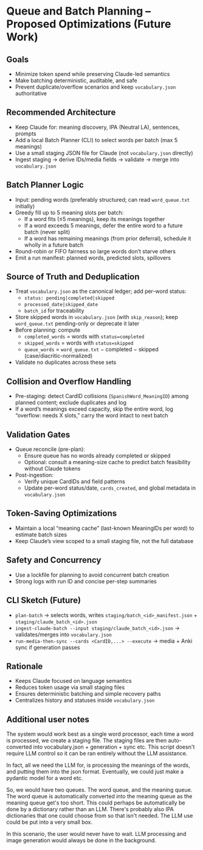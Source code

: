 # Queue and Batch Planning – Proposed Optimizations (Future Work)

## Goals
- Minimize token spend while preserving Claude-led semantics
- Make batching deterministic, auditable, and safe
- Prevent duplicate/overflow scenarios and keep `vocabulary.json` authoritative

## Recommended Architecture
- Keep Claude for: meaning discovery, IPA (Neutral LA), sentences, prompts
- Add a local Batch Planner (CLI) to select words per batch (max 5 meanings)
- Use a small staging JSON file for Claude (not `vocabulary.json` directly)
- Ingest staging → derive IDs/media fields → validate → merge into `vocabulary.json`

## Batch Planner Logic
- Input: pending words (preferably structured; can read `word_queue.txt` initially)
- Greedy fill up to 5 meaning slots per batch:
  - If a word fits (≤5 meanings), keep its meanings together
  - If a word exceeds 5 meanings, defer the entire word to a future batch (never split)
  - If a word has remaining meanings (from prior deferral), schedule it wholly in a future batch
- Round-robin or FIFO fairness so large words don’t starve others
- Emit a run manifest: planned words, predicted slots, spillovers

## Source of Truth and Deduplication
- Treat `vocabulary.json` as the canonical ledger; add per-word status:
  - `status: pending|completed|skipped`
  - `processed_date|skipped_date`
  - `batch_id` for traceability
- Store skipped words in `vocabulary.json` (with `skip_reason`); keep `word_queue.txt` pending-only or deprecate it later
- Before planning: compute
  - `completed_words` = words with `status=completed`
  - `skipped_words` = words with `status=skipped`
  - `queue_words` = `word_queue.txt` − completed − skipped (case/diacritic-normalized)
- Validate no duplicates across these sets

## Collision and Overflow Handling
- Pre-staging: detect CardID collisions (`SpanishWord_MeaningID`) among planned content; exclude duplicates and log
- If a word’s meanings exceed capacity, skip the entire word, log “overflow: needs X slots,” carry the word intact to next batch

## Validation Gates
- Queue reconcile (pre-plan):
  - Ensure queue has no words already completed or skipped
  - Optional: consult a meaning-size cache to predict batch feasibility without Claude tokens
- Post-ingestion:
  - Verify unique CardIDs and field patterns
  - Update per-word status/date, `cards_created`, and global metadata in `vocabulary.json`

## Token-Saving Optimizations
- Maintain a local “meaning cache” (last-known MeaningIDs per word) to estimate batch sizes
- Keep Claude’s view scoped to a small staging file, not the full database

## Safety and Concurrency
- Use a lockfile for planning to avoid concurrent batch creation
- Strong logs with run ID and concise per-step summaries

## CLI Sketch (Future)
- `plan-batch` → selects words, writes `staging/batch_<id>_manifest.json` + `staging/claude_batch_<id>.json`
- `ingest-claude-batch --input staging/claude_batch_<id>.json` → validates/merges into `vocabulary.json`
- `run-media-then-sync --cards <CardID,...> --execute` → media + Anki sync if generation passes

## Rationale
- Keeps Claude focused on language semantics
- Reduces token usage via small staging files
- Ensures deterministic batching and simple recovery paths
- Centralizes history and statuses inside `vocabulary.json`

## Additional user notes

The system would work best as a single word processor, each time a word is processed, we create a staging file. The staging files are then auto-converted into vocabulary.json + generation + sync etc. This script doesn't require LLM control so it can be ran entirely without the LLM assistance. 

In fact, all we need the LLM for, is processing the meanings of the words, and putting them into the json format. Eventually, we could just make a pydantic model for a word etc. 

So, we would have two queues. The word queue, and the meaning queue. The word queue is automatically converted into the meaning queue as the meaning queue get's too short. This could perhaps be automatically be done by a dictionary rather than an LLM. There's probably also IPA dictionaries that one could choose from so that isn't needed. The LLM use could be put into a very small box.

In this scenario, the user would never have to wait. LLM processing and image generation would always be done in the background. 


